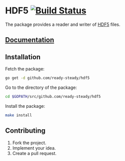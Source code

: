 # HDF5 [![Build Status][travis-img]][travis-url]

The package provides a reader and writer of [HDF5][1] files.

## [Documentation][doc]

## Installation

Fetch the package:

```bash
go get -d github.com/ready-steady/hdf5
```

Go to the directory of the package:

```bash
cd $GOPATH/src/github.com/ready-steady/hdf5
```

Install the package:

```bash
make install
```

## Contributing

1. Fork the project.
2. Implement your idea.
3. Create a pull request.

[1]: https://en.wikipedia.org/wiki/Hierarchical_Data_Format

[doc]: http://godoc.org/github.com/ready-steady/hdf5
[travis-img]: https://travis-ci.org/ready-steady/hdf5.svg?branch=master
[travis-url]: https://travis-ci.org/ready-steady/hdf5
